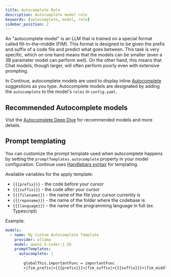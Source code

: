 ```yaml
---
title: Autocomplete Role
description: Autocomplete model role
keywords: [autocomplete, model, role]
sidebar_position: 2
---
```


An "autocomplete model" is an LLM that is trained on a special format called fill-in-the-middle (FIM). This format is designed to be given the prefix and suffix of a code file and predict what goes between. This task is very specific, which on one hand means that the models can be smaller (even a 3B parameter model can perform well). On the other hand, this means that Chat models, though larger, will often perform poorly even with extensive prompting.

In Continue, autocomplete models are used to display inline [Autocomplete](../../autocomplete/how-to-use-it.md) suggestions as you type. Autocomplete models are designated by adding the `autocomplete` to the model's `roles` in `config.yaml`.

## Recommended Autocomplete models

Visit the [Autocomplete Deep Dive](../deep-dives/autocomplete.mdx) for recommended models and more details.

## Prompt templating

You can customize the prompt template used when autocomplete happens by setting the `promptTemplates.autocomplete` property in your model configuration. Continue uses [Handlebars syntax](https://handlebarsjs.com/guide/) for templating.

Available variables for the apply template:

- `{{{prefix}}}` - the code before your cursor
- `{{{suffix}}}` - the code after your cursor
- `{{{filename}}}` - the name of the file your cursor currently is
- `{{{reponame}}}` - the name of the folder where the codebase is
- `{{{language}}}` - the name of the programming language in full (ex. Typescript)

Example:

```yaml
models:
  - name: My Custom Autocomplete Template
    provider: ollama
    model: qwen2.5-coder:1.5b
    promptTemplates:
      autocomplete: |
        `
        globalThis.importantFunc = importantFunc
        <|fim_prefix|>{{{prefix}}}<|fim_suffix|>{{{suffix}}}<|fim_middle|>
        `
```
